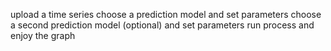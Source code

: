upload a time series
choose a prediction model and set parameters
choose a second prediction model (optional) and set parameters
run process and enjoy the graph
